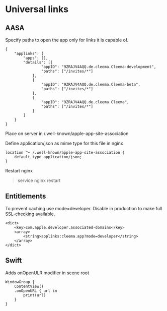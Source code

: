 # Universal links

## AASA

Specify paths to open the app only for links it is capable of.

```
{
	"applinks": {
		"apps": [],
		"details": [{
				"appID": "9ZRAJV4AQQ.de.cleema.Cleema-development",
				"paths": ["/invites/*"]
			},
			{
				"appID": "9ZRAJV4AQQ.de.cleema.Cleema-beta",
				"paths": ["/invites/*"]
			},
			{
				"appID": "9ZRAJV4AQQ.de.cleema.Cleema",
				"paths": ["/invites/*"]
			}
		]
	}
}
```

Place on server in /.well-known/apple-app-site-association

Define application/json as mime type for this file in nginx

```
location ^~ /.well-known/apple-app-site-association {
	default_type application/json;
}
```

Restart nginx
> service nginx restart

## Entitlements

To prevent caching use mode=developer. Disable in production to make full SSL-checking available.

```
<dict>
	<key>com.apple.developer.associated-domains</key>
	<array>
		<string>applinks:cleema.app?mode=developer</string>
	</array>
</dict>
```

## Swift

Adds onOpenULR modifier in scene root

```
WindowGroup {
	ContentView()
	.onOpenURL { url in
		print(url)
	}
}
```
